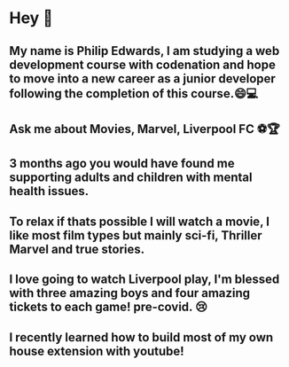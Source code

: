 
# Hey :wave:


## My name is Philip Edwards, I am studying a web development course with codenation and hope to move into a new career as a junior developer following the completion of this course.:smile::computer:

## Ask me about Movies, Marvel, Liverpool FC :soccer::trophy:

## 3 months ago you would have found me supporting adults and children with mental health issues.

## To relax if thats possible I will watch a movie, I like most film types but mainly sci-fi, Thriller Marvel and true stories.

## I love going to watch Liverpool play, I'm blessed with three amazing boys and four amazing tickets to each game! pre-covid. :cry:

## I recently learned how to build most of my own house extension with youtube!

